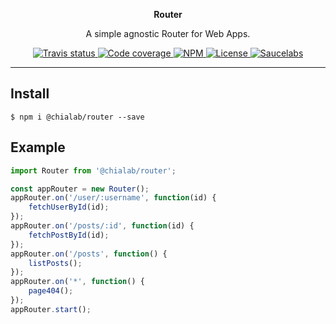 <p align="center">
   <strong>Router</strong>
</p>

<p align="center">
    A simple agnostic Router for Web Apps.
</p>

<p align="center">
    <a href="https://travis-ci.org/chialab/router-js">
        <img alt="Travis status" src="https://img.shields.io/travis/chialab/router-js.svg?style=flat-square">
    </a>
    <a href="https://codecov.io/gh/chialab/router-js">
        <img alt="Code coverage" src="https://img.shields.io/codecov/c/github/chialab/router-js.svg?style=flat-square">
    </a>
    <a href="https://www.npmjs.com/package/@chialab/router">
        <img alt="NPM" src="https://img.shields.io/npm/v/@chialab/router.svg?style=flat-square">
    </a>
    <a href="https://github.com/chialab/router-js/blob/master/LICENSE">
        <img alt="License" src="https://img.shields.io/npm/l/@chialab/router.svg?style=flat-square">
    </a>
    <a href="https://saucelabs.com/u/chialab-sl-008">
        <img alt="Saucelabs" src="https://badges.herokuapp.com/sauce/chialab-sl-008?labels=none&style=flat-square">
    </a>
</p>

---

## Install

```
$ npm i @chialab/router --save
```

## Example

```js
import Router from '@chialab/router';

const appRouter = new Router();
appRouter.on('/user/:username', function(id) {
    fetchUserById(id);
});
appRouter.on('/posts/:id', function(id) {
    fetchPostById(id);
});
appRouter.on('/posts', function() {
    listPosts();
});
appRouter.on('*', function() {
    page404();
});
appRouter.start();
```
